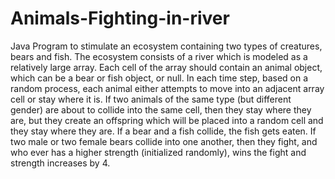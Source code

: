 # Animals-Fighting-in-river
Java Program to stimulate an ecosystem containing two types of creatures, bears and fish. The ecosystem consists of a river which is modeled as a relatively large array. Each cell of the array should contain an animal object, which can be a bear or fish object, or null. In each time step, based on a random process, each animal either attempts to move into an adjacent array cell or stay where it is. If two animals of the same type (but different gender) are about to collide into the same cell, then they stay where they are, but they create  an offspring which will be placed into a random cell and they stay where they are. If a bear and a fish collide, the fish gets eaten. If two male or  two female bears collide into one another, then they fight, and who ever has a higher strength (initialized randomly), wins the fight and strength increases by 4.  
